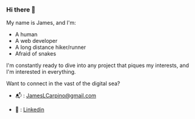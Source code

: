 ### Hi there 👋  
My name is James, and I'm:
- A human
- A web developer
- A long distance hiker/runner
- Afraid of snakes

I'm constantly ready to dive into any project that piques my interests, and I'm interested in everything.

Want to connect in the vast of the digital sea?

  - :mailbox_with_mail: : [JamesLCarpino@gmail.com](jameslcarpino@gmail.com)
  
  - :link: : [Linkedin](linkedin.com/in/jameslcarpino)




